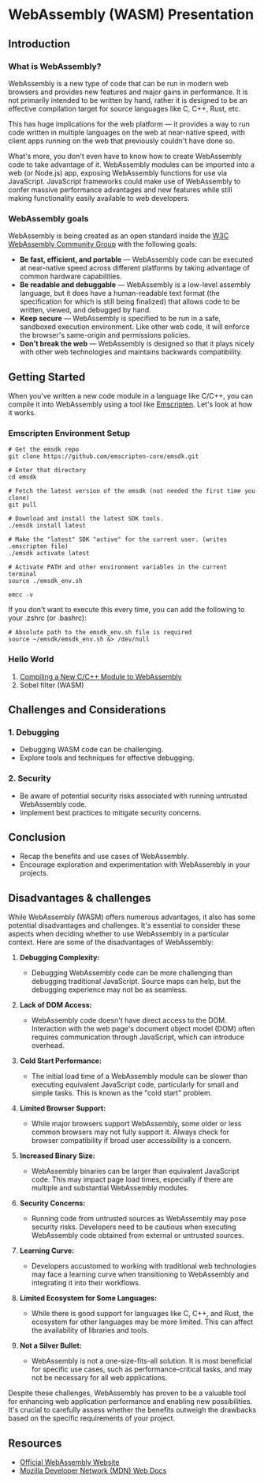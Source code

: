 # WebAssembly (WASM) Presentation

## Introduction

### What is WebAssembly?

WebAssembly is a new type of code that can be run in modern web browsers and provides new features and major gains in performance. It is not primarily intended to be written by hand, rather it is designed to be an effective compilation target for source languages like C, C++, Rust, etc.

This has huge implications for the web platform — it provides a way to run code written in multiple languages on the web at near-native speed, with client apps running on the web that previously couldn't have done so.

What's more, you don't even have to know how to create WebAssembly code to take advantage of it. WebAssembly modules can be imported into a web (or Node.js) app, exposing WebAssembly functions for use via JavaScript. JavaScript frameworks could make use of WebAssembly to confer massive performance advantages and new features while still making functionality easily available to web developers.

### WebAssembly goals

WebAssembly is being created as an open standard inside the
[W3C WebAssembly Community Group](https://www.w3.org/community/webassembly/)
with the following goals:

- **Be fast, efficient, and portable** — WebAssembly code can be executed at near-native speed across different platforms by taking advantage of common hardware capabilities.
- **Be readable and debuggable** — WebAssembly is a low-level assembly language, but it does have a human-readable text format (the specification for which is still being finalized) that allows code to be written, viewed, and debugged by hand.
- **Keep secure** — WebAssembly is specified to be run in a safe, sandboxed execution environment. Like other web code, it will enforce the browser's same-origin and permissions policies.
- **Don't break the web** — WebAssembly is designed so that it plays nicely with other web technologies and maintains backwards compatibility.

## Getting Started

When you've written a new code module in a language like C/C++, you can compile it into WebAssembly using a tool like [Emscripten](https://emscripten.org/). Let's look at how it works.

### Emscripten Environment Setup

```shell
# Get the emsdk repo
git clone https://github.com/emscripten-core/emsdk.git

# Enter that directory
cd emsdk

# Fetch the latest version of the emsdk (not needed the first time you clone)
git pull

# Download and install the latest SDK tools.
./emsdk install latest

# Make the "latest" SDK "active" for the current user. (writes .emscripten file)
./emsdk activate latest

# Activate PATH and other environment variables in the current terminal
source ./emsdk_env.sh

emcc -v
```

If you don't want to execute this every time, you can add the following to your .zshrc (or .bashrc):

```shell
# Absolute path to the emsdk_env.sh file is required
source ~/emsdk/emsdk_env.sh &> /dev/null
```

### Hello World

1. [Compiling a New C/C++ Module to WebAssembly](https://developer.mozilla.org/en-US/docs/WebAssembly/C_to_wasm#creating_html_and_javascript)
2. Sobel filter (WASM)

## Challenges and Considerations

### 1. Debugging

- Debugging WASM code can be challenging.
- Explore tools and techniques for effective debugging.

### 2. Security

- Be aware of potential security risks associated with running untrusted WebAssembly code.
- Implement best practices to mitigate security concerns.

## Conclusion

- Recap the benefits and use cases of WebAssembly.
- Encourage exploration and experimentation with WebAssembly in your projects.

## Disadvantages & challenges

While WebAssembly (WASM) offers numerous advantages, it also has some potential disadvantages and challenges. It's essential to consider these aspects when deciding whether to use WebAssembly in a particular context. Here are some of the disadvantages of WebAssembly:

1. **Debugging Complexity:**

   - Debugging WebAssembly code can be more challenging than debugging traditional JavaScript. Source maps can help, but the debugging experience may not be as seamless.

2. **Lack of DOM Access:**

   - WebAssembly code doesn't have direct access to the DOM. Interaction with the web page's document object model (DOM) often requires communication through JavaScript, which can introduce overhead.

3. **Cold Start Performance:**

   - The initial load time of a WebAssembly module can be slower than executing equivalent JavaScript code, particularly for small and simple tasks. This is known as the "cold start" problem.

4. **Limited Browser Support:**

   - While major browsers support WebAssembly, some older or less common browsers may not fully support it. Always check for browser compatibility if broad user accessibility is a concern.

5. **Increased Binary Size:**

   - WebAssembly binaries can be larger than equivalent JavaScript code. This may impact page load times, especially if there are multiple and substantial WebAssembly modules.

6. **Security Concerns:**

   - Running code from untrusted sources as WebAssembly may pose security risks. Developers need to be cautious when executing WebAssembly code obtained from external or untrusted sources.

7. **Learning Curve:**

   - Developers accustomed to working with traditional web technologies may face a learning curve when transitioning to WebAssembly and integrating it into their workflows.

8. **Limited Ecosystem for Some Languages:**

   - While there is good support for languages like C, C++, and Rust, the ecosystem for other languages may be more limited. This can affect the availability of libraries and tools.

9. **Not a Silver Bullet:**
   - WebAssembly is not a one-size-fits-all solution. It is most beneficial for specific use cases, such as performance-critical tasks, and may not be necessary for all web applications.

Despite these challenges, WebAssembly has proven to be a valuable tool for enhancing web application performance and enabling new possibilities. It's crucial to carefully assess whether the benefits outweigh the drawbacks based on the specific requirements of your project.

## Resources

- [Official WebAssembly Website](https://webassembly.org/)
- [Mozilla Developer Network (MDN) Web Docs](https://developer.mozilla.org/en-US/docs/WebAssembly)
